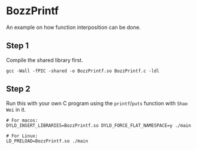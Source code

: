 # BozzPrintf
An example on how function interposition can be done.

## Step 1
Compile the shared library first.
```
gcc -Wall -fPIC -shared -o BozzPrintf.so BozzPrintf.c -ldl
```

## Step 2
Run this with your own C program using the `printf`/`puts` function with `Shao Wei` in it.
```
# For macos:
DYLD_INSERT_LIBRARIES=BozzPrintf.so DYLD_FORCE_FLAT_NAMESPACE=y ./main

# For Linux:
LD_PRELOAD=BozzPrintf.so ./main
```
